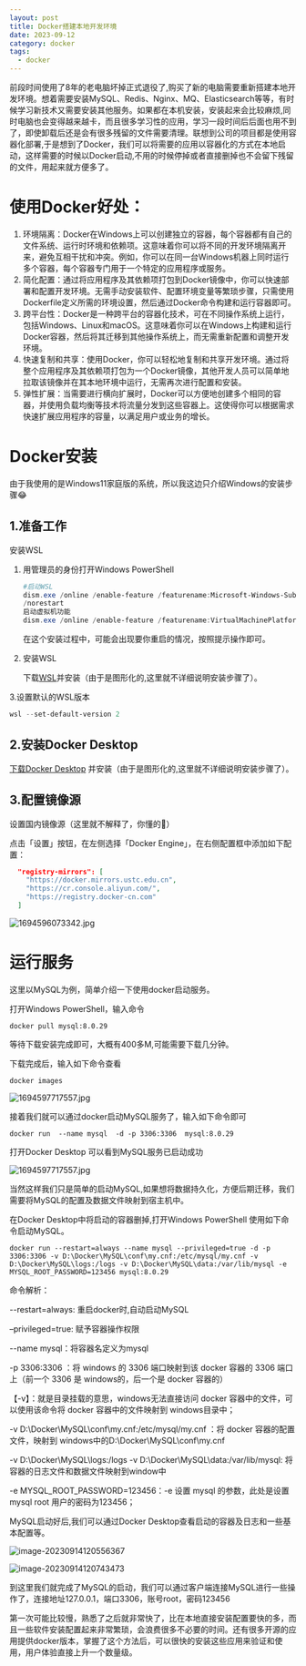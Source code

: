 ```yaml
---
layout: post
title: Docker搭建本地开发环境
date: 2023-09-12 
category: docker
tags:
  - docker
---
```


 前段时间使用了8年的老电脑坏掉正式退役了,购买了新的电脑需要重新搭建本地开发环境。想着需要安装MySQL、Redis、Nginx、MQ、Elasticsearch等等，有时候学习新技术又需要安装其他服务。如果都在本机安装，安装起来会比较麻烦,同时电脑也会变得越来越卡，而且很多学习性的应用，学习一段时间后后面也用不到了，即使卸载后还是会有很多残留的文件需要清理。联想到公司的项目都是使用容器化部署,于是想到了Docker，我们可以将需要的应用以容器化的方式在本地启动，这样需要的时候以Docker启动,不用的时候停掉或者直接删掉也不会留下残留的文件，用起来就方便多了。

# 使用Docker好处：

1. 环境隔离：Docker在Windows上可以创建独立的容器，每个容器都有自己的文件系统、运行时环境和依赖项。这意味着你可以将不同的开发环境隔离开来，避免互相干扰和冲突。例如，你可以在同一台Windows机器上同时运行多个容器，每个容器专门用于一个特定的应用程序或服务。
2. 简化配置：通过将应用程序及其依赖项打包到Docker镜像中，你可以快速部署和配置开发环境。无需手动安装软件、配置环境变量等繁琐步骤，只需使用Dockerfile定义所需的环境设置，然后通过Docker命令构建和运行容器即可。
3. 跨平台性：Docker是一种跨平台的容器化技术，可在不同操作系统上运行，包括Windows、Linux和macOS。这意味着你可以在Windows上构建和运行Docker容器，然后将其迁移到其他操作系统上，而无需重新配置和调整开发环境。
4. 快速复制和共享：使用Docker，你可以轻松地复制和共享开发环境。通过将整个应用程序及其依赖项打包为一个Docker镜像，其他开发人员可以简单地拉取该镜像并在其本地环境中运行，无需再次进行配置和安装。
5. 弹性扩展：当需要进行横向扩展时，Docker可以方便地创建多个相同的容器，并使用负载均衡等技术将流量分发到这些容器上。这使得你可以根据需求快速扩展应用程序的容量，以满足用户或业务的增长。

# Docker安装

由于我使用的是Windows11家庭版的系统，所以我这边只介绍Windows的安装步骤😂

## 1.准备工作

安装WSL 

1. 用管理员的身份打开Windows PowerShell

   ```powershell
   #启动WSL
   dism.exe /online /enable-feature /featurename:Microsoft-Windows-Subsystem-Linux /all
   /norestart
   启动虚拟机功能
   dism.exe /online /enable-feature /featurename:VirtualMachinePlatform /all /norestart
   ```

   在这个安装过程中，可能会出现要你重启的情况，按照提示操作即可。

2. 安装WSL

   下载[WSL](https://wslstorestorage.blob.core.windows.net/wslblob/wsl_update_x64.msi)并安装（由于是图形化的,这里就不详细说明安装步骤了）。

  3.设置默认的WSL版本

   ```powershell
   wsl --set-default-version 2
   ```

## 2.安装Docker Desktop

[下载Docker Desktop](https://www.docker.com/) 并安装（由于是图形化的,这里就不详细说明安装步骤了）。

## 3.配置镜像源

设置国内镜像源（这里就不解释了，你懂的🤫）

点击「设置」按钮，在左侧选择「Docker Engine」，在右侧配置框中添加如下配置：
```json
  "registry-mirrors": [
    "https://docker.mirrors.ustc.edu.cn",
    "https://cr.console.aliyun.com/",
    "https://registry.docker-cn.com"
  ]
```

![1694596073342.jpg](/assets/img/1694596073342.jpg)

# 运行服务

这里以MySQL为例，简单介绍一下使用docker启动服务。

打开Windows PowerShell，输入命令

```shell
docker pull mysql:8.0.29
```

等待下载安装完成即可，大概有400多M,可能需要下载几分钟。

下载完成后，输入如下命令查看

```shell
docker images
```

![1694597717557.jpg](/assets/img/1694597717557.jpg)

接着我们就可以通过docker启动MySQL服务了，输入如下命令即可

```
docker run  --name mysql  -d -p 3306:3306  mysql:8.0.29
```

打开Docker Desktop 可以看到MySQL服务已启动成功

![1694597717557.jpg](/assets/img/1694597717557.jpg)

当然这样我们只是简单的启动MySQL,如果想将数据持久化，方便后期迁移，我们需要将MySQL的配置及数据文件映射到宿主机中。

在Docker Desktop中将启动的容器删掉,打开Windows PowerShell 使用如下命令启动MySQL。

```shell
docker run --restart=always --name mysql --privileged=true -d -p 3306:3306 -v D:\Docker\MySQL\conf\my.cnf:/etc/mysql/my.cnf -v D:\Docker\MySQL\logs:/logs -v D:\Docker\MySQL\data:/var/lib/mysql -e MYSQL_ROOT_PASSWORD=123456 mysql:8.0.29
```

命令解析：

 --restart=always: 重启docker时,自动启动MySQL

–privileged=true: 赋予容器操作权限

--name mysql：将容器名定义为mysql

 -p 3306:3306 ：将 windows 的 3306 端口映射到该 docker 容器的 3306 端口上（前一个 3306 是 windows的，后一个是 docker 容器的）

【-v】：就是目录挂载的意思，windows无法直接访问 docker 容器中的文件，可以使用该命令将 docker 容器中的文件映射到 windows目录中；

-v D:\Docker\MySQL\conf\my.cnf:/etc/mysql/my.cnf ：将 docker 容器的配置文件，映射到 windows中的D:\Docker\MySQL\conf\my.cnf

-v D:\Docker\MySQL\logs:/logs -v D:\Docker\MySQL\data:/var/lib/mysql:  将容器的日志文件和数据文件映射到window中

-e MYSQL_ROOT_PASSWORD=123456：-e 设置 mysql 的参数，此处是设置 mysql root 用户的密码为123456；

MySQL启动好后,我们可以通过Docker Desktop查看启动的容器及日志和一些基本配置等。

![image-20230914120556367](/assets/img/image-20230914120556367.png)

![image-20230914120743473](/assets/img/image-20230914120743473.png)

到这里我们就完成了MySQL的启动，我们可以通过客户端连接MySQL进行一些操作了，连接地址127.0.0.1，端口3306，账号root，密码123456



第一次可能比较慢，熟悉了之后就非常快了，比在本地直接安装配置要快的多，而且一些软件安装配置起来非常繁琐，会浪费很多不必要的时间。还有很多开源的应用提供docker版本，掌握了这个方法后，可以很快的安装这些应用来验证和使用，用户体验直接上升一个数量级。